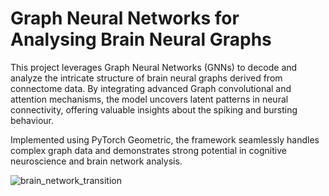 ﻿# Graph Neural Networks for Analysing Brain Neural Graphs

This project leverages Graph Neural Networks (GNNs) to decode and analyze the intricate structure of brain neural graphs derived from connectome data. 
By integrating advanced Graph convolutional and attention mechanisms, the model uncovers latent patterns in neural connectivity, offering valuable insights about the spiking and bursting behaviour. 

Implemented using PyTorch Geometric, the framework seamlessly handles complex graph data and demonstrates strong potential in cognitive neuroscience and brain network analysis.

![brain_network_transition](https://github.com/user-attachments/assets/cf41eea8-a85b-47e5-882a-22a00e2b87b8)
